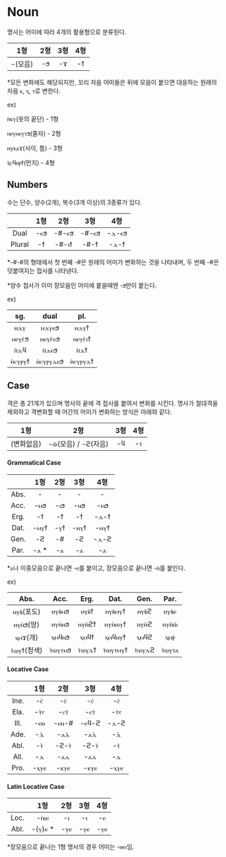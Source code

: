 # Noun



명사는 어미에 따라 4개의 활용형으로 분류된다.

|   1형   | 2형  | 3형  | 4형  |
| :-----: | :--: | :--: | :--: |
| -(모음) |  -ϧ  |  -ϫ  |  -ϯ  |

*모든 변화에도 해당되지만, 꼬리 자음 어미들은 뒤에 모음이 붙으면 대응하는 원래의 자음 ⲕ, ⲭ, ⲧ로 변한다.



ex)

ⲏ̀ⲕⲩ(옷의 끝단) - 1형

ⲏⲉⲩⲑⲉⲩⲧϧ(줄자) - 2형

ⲏⲩⲕⲁϫ(사이, 틈) - 3형

ⲭ̀ⲥϥⲛⲣϯ(먼지) - 4형



## Numbers



수는 단수, 양수(2개), 복수(3개 이상)의 3종류가 있다.

|        | 1형  |  2형  |  3형  |  4형  |
| :----: | :--: | :---: | :---: | :---: |
|  Dual  | -ⲉϧ  | -#-ⲉϧ | -#-ⲉϧ | -ⲇ-ⲉϧ |
| Plural |  -ϯ  | -#-ⲓϯ | -#-ϯ  | -ⲇ-ϯ  |

*-#-#의 형태에서 첫 번째 -#은 원래의 어미가 변화하는 것을 나타내며, 두 번째 -#은 덧붙여지는 접사를 나타낸다.

*양수 접사가 이미 장모음인 어미에 붙을때엔 -ϧ만이 붙는다.



ex)

|  sg.   |   dual   |   pl.   |
| :----: | :------: | :-----: |
|  ⲏⲇⲩ   |  ⲏⲇⲩⲉϧ   |  ⲏⲇⲩϯ   |
| ⲏⲉⲩⲅ̀ϧ  |  ⲏⲉⲩⲅ̀ⲉϧ  | ⲏⲉⲩⲅ̀ⲓϯ  |
|  ⲡ̀ⲇϥ   |   ⲡ̀ⲇⲉϧ   |   ⲡ̀ⲇϯ   |
| ⲏ̀ⲥⲩⲣⲩϯ | ⲏ̀ⲥⲩⲣⲩⲇⲉϧ | ⲏ̀ⲥⲩⲣⲩⲇϯ |



## Case



격은 총 21개가 있으며 명사의 끝에 격 접사를 붙여서 변화를 시킨다. 명사가 절대격을 제외하고 격변화할 때 어간의 어미가 변화하는 방식은 아래와 같다.

|    1형     |         2형         | 3형  | 4형  |
| :--------: | :-----------------: | :--: | :--: |
| (변화없음) | -ⲱ̄(모음) / -ϩ(자음) |  -ϥ  |  -ⲧ  |



#### Grammatical Case

|      | 1형  | 2형  | 3형  | 4형  |
| :--: | :--: | :--: | :--: | :--: |
| Abs. |  -   |  -   |  -   |  -   |
| Acc. | -ⲙϧ  | -ⲓϧ  | -ⲛϧ  | -ⲙϧ  |
| Erg. |  -ϯ  |  -ϯ  |  -ϯ  | -ⲇ-ϯ |
| Dat. | -ⲙⲩϯ | -ⲩϯ  | -ⲛⲩϯ | -ⲙⲩϯ |
| Gen. |  -ϩ  |  -#  |  -ϩ  | -ⲇ-ϩ |
| Par. | -ⲁ * |  -ⲁ  |  -ⲁ  |  -ⲁ  |

*ⲁ나 이중모음으로 끝나면 -ⲉ를 붙이고, 장모음으로 끝나면 -ⲏ̀를 붙인다.



ex)

|    Abs.    |  Acc.  | Erg.  |  Dat.   | Gen.  | Par.  |
| :--------: | :----: | :---: | :-----: | :---: | :---: |
| ⲏⲩⲃ̀(포도)  | ⲏⲩⲃ̀ⲙϧ  | ⲏⲩⲃ̀ϯ  | ⲏⲩⲃ̀ⲙⲩϯ  | ⲏⲩⲃ̀ϩ  | ⲏⲩⲃ̀ⲉ  |
|  ⲛⲩⲛ̀ϧ(땅)  | ⲛⲩⲛ̀ⲛϧ  | ⲛⲩⲛ̀ϩϯ | ⲛⲩⲛ̀ⲱⲩϯ  | ⲛⲩⲛ̀ϩ  | ⲛⲩⲛ̀ⲱ̀  |
|  ⲭⲙϫ(개)   | ⲭⲙϥⲛϧ  | ⲭⲙϥϯ  | ⲭⲙϥⲛⲩϯ  | ⲭⲙϥϩ  |  ⲭⲙⲣ̀  |
| ⲧ̀ⲱⲩϯ(청색) | ⲧ̀ⲱⲩⲧⲙϧ | ⲧ̀ⲱⲩⲇϯ | ⲧ̀ⲱⲩⲧⲙⲩϯ | ⲧ̀ⲱⲩⲇϩ | ⲧ̀ⲱⲩⲧⲁ |



#### Locative Case

|      | 1형  |  2형  |  3형  | 4형  |
| :--: | :--: | :---: | :---: | :--: |
| Ine. |  -ⲥ̀  |  -ⲥ̀   |  -ⲥ̀   |  -ⲥ̀  |
| Ela. | -ⲧ̀ⲋ  |  -ⲥⲧ̀  |  -ⲥⲧ̀  | -ⲧ̀ⲋ  |
| Ill. | -ⲉⲛ  | -ⲉⲛ-# | -ⲉϥ-ϩ | -ⲇ-ϩ |
| Ade. |  -ⲇ̀  |  -ⲁⲇ̀  |  -ⲁⲇ̀  |  -ⲇ̀  |
| Abl. |  -ⲧ̀  | -ϩ-ⲧ̀  | -ϩ-ⲧ̀  |  -ⲧ̀  |
| All. |  -ⲇ  |  -ⲁⲇ  |  -ⲁⲇ  |  -ⲇ  |
| Pro. | -ⲭⲩⲉ | -ⲕⲩⲉ  | -ⲕⲩⲉ  | -ⲭⲩⲉ |



#### Latin Locative Case

|      |   1형   | 2형  | 3형  | 4형  |
| :--: | :-----: | :--: | :--: | :--: |
| Loc. |  -ⲏ̀ⲓⲉ   |  -ⲓ  |  -ⲓ  |  -ⲉ  |
| Abl. | -(ⲩ)ⲉ * | -ⲩⲉ  | -ⲩⲉ  | -ⲩⲉ  |

*장모음으로 끝나는 1형 명사의 경우 어미는 -ⲏⲉⲓ임.
